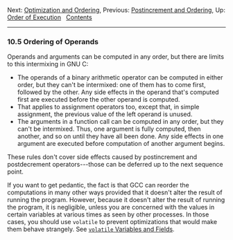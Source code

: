 Next: [Optimization and Ordering](Optimization-and-Ordering.md),
Previous: [Postincrement and Ordering](Postincrement-and-Ordering.md),
Up: [Order of Execution](Order-of-Execution.md)  
[Contents](index.md#SEC_Contents "Table of contents")  

------------------------------------------------------------------------


### 10.5 Ordering of Operands 


Operands and arguments can be computed in any order, but there are
limits to this intermixing in GNU C:

-   The operands of a binary arithmetic operator can be computed in
    either order, but they can't be intermixed: one of them has to come
    first, followed by the other. Any side effects in the operand that's
    computed first are executed before the other operand is computed.
-   That applies to assignment operators too, except that, in simple
    assignment, the previous value of the left operand is unused.
-   The arguments in a function call can be computed in any order, but
    they can't be intermixed. Thus, one argument is fully computed, then
    another, and so on until they have all been done. Any side effects
    in one argument are executed before computation of another argument
    begins.

These rules don't cover side effects caused by postincrement and
postdecrement operators---those can be deferred up to the next sequence
point.

If you want to get pedantic, the fact is that GCC can reorder the
computations in many other ways provided that it doesn't alter the
result of running the program. However, because it doesn't alter the
result of running the program, it is negligible, unless you are
concerned with the values in certain variables at various times as seen
by other processes. In those cases, you should use `volatile` to prevent
optimizations that would make them behave strangely. See [`volatile`
Variables and Fields](volatile.md).
